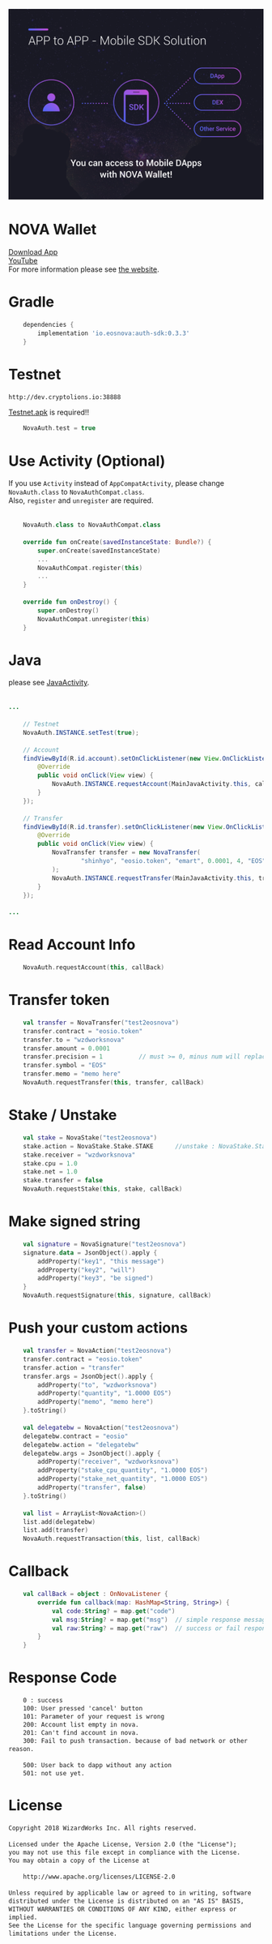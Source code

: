 ![](images/app2app.png)

# NOVA Wallet
[Download App][1]<br>
[YouTube][5]<br>
For more information please see [the website][2].


# Gradle
```groovy
    dependencies {
        implementation 'io.eosnova:auth-sdk:0.3.3'
    }
```

# Testnet
`http://dev.cryptolions.io:38888`

[Testnet.apk][4] is required!!
```kotlin
    NovaAuth.test = true
```

# Use Activity (Optional)

If you use `Activity` instead of `AppCompatActivity`, please change `NovaAuth.class` to `NovaAuthCompat.class`.<br>
Also, `register` and `unregister` are required.

``` kotlin

    NovaAuth.class to NovaAuthCompat.class

    override fun onCreate(savedInstanceState: Bundle?) {
        super.onCreate(savedInstanceState)
        ...
        NovaAuthCompat.register(this)
        ...
    }

    override fun onDestroy() {
        super.onDestroy()
        NovaAuthCompat.unregister(this)
    }
```

# Java

please see [JavaActivity][3].

```java

...

    // Testnet
    NovaAuth.INSTANCE.setTest(true);

    // Account
    findViewById(R.id.account).setOnClickListener(new View.OnClickListener() {
        @Override
        public void onClick(View view) {
            NovaAuth.INSTANCE.requestAccount(MainJavaActivity.this, callback);
        }
    });

    // Transfer
    findViewById(R.id.transfer).setOnClickListener(new View.OnClickListener() {
        @Override
        public void onClick(View view) {
            NovaTransfer transfer = new NovaTransfer(
                    "shinhyo", "eosio.token", "emart", 0.0001, 4, "EOS", "from EOSNOVA"
            );
            NovaAuth.INSTANCE.requestTransfer(MainJavaActivity.this, transfer, callback);
        }
    });

...

```

# Read Account Info
```kotlin
    NovaAuth.requestAccount(this, callBack)
```
# Transfer token
```kotlin
    val transfer = NovaTransfer("test2eosnova")
    transfer.contract = "eosio.token"
    transfer.to = "wzdworksnova"
    transfer.amount = 0.0001
    transfer.precision = 1          // must >= 0, minus num will replace 0
    transfer.symbol = "EOS"
    transfer.memo = "memo here"
    NovaAuth.requestTransfer(this, transfer, callBack)
```
# Stake / Unstake
```kotlin
    val stake = NovaStake("test2eosnova")
    stake.action = NovaStake.Stake.STAKE      //unstake : NovaStake.Stake.UNSTAKE
    stake.receiver = "wzdworksnova"
    stake.cpu = 1.0
    stake.net = 1.0
    stake.transfer = false
    NovaAuth.requestStake(this, stake, callBack)
```

# Make signed string
```kotlin
    val signature = NovaSignature("test2eosnova")
    signature.data = JsonObject().apply {
        addProperty("key1", "this message")
        addProperty("key2", "will")
        addProperty("key3", "be signed")
    }
    NovaAuth.requestSignature(this, signature, callBack)
```

# Push your custom actions
```kotlin
    val transfer = NovaAction("test2eosnova")
    transfer.contract = "eosio.token"
    transfer.action = "transfer"
    transfer.args = JsonObject().apply {
        addProperty("to", "wzdworksnova")
        addProperty("quantity", "1.0000 EOS")
        addProperty("memo", "memo here")
    }.toString()

    val delegatebw = NovaAction("test2eosnova")
    delegatebw.contract = "eosio"
    delegatebw.action = "delegatebw"
    delegatebw.args = JsonObject().apply {
        addProperty("receiver", "wzdworksnova")
        addProperty("stake_cpu_quantity", "1.0000 EOS")
        addProperty("stake_net_quantity", "1.0000 EOS")
        addProperty("transfer", false)
    }.toString()

    val list = ArrayList<NovaAction>()
    list.add(delegatebw)
    list.add(transfer)
    NovaAuth.requestTransaction(this, list, callBack)
```

# Callback
```kotlin
    val callBack = object : OnNovaListener {
        override fun callback(map: HashMap<String, String>) {
            val code:String? = map.get("code")
            val msg:String? = map.get("msg")  // simple response message
            val raw:String? = map.get("raw")  // success or fail response message(JSON format) from network or sdk
        }
    }
```

# Response Code
```
    0 : success
    100: User pressed 'cancel' button
    101: Parameter of your request is wrong
    200: Account list empty in nova.
    201: Can't find account in nova.
    300: Fail to push transaction. because of bad network or other reason.
    
    500: User back to dapp without any action
    501: not use yet.
```



# License 


    Copyright 2018 WizardWorks Inc. All rights reserved.

    Licensed under the Apache License, Version 2.0 (the "License");
    you may not use this file except in compliance with the License.
    You may obtain a copy of the License at

        http://www.apache.org/licenses/LICENSE-2.0

    Unless required by applicable law or agreed to in writing, software
    distributed under the License is distributed on an "AS IS" BASIS,
    WITHOUT WARRANTIES OR CONDITIONS OF ANY KIND, either express or implied.
    See the License for the specific language governing permissions and
    limitations under the License.


[1]: http://bit.ly/2CySJnr
[2]: http://bit.ly/2Lj7Bdu
[3]: https://github.com/EOSNOVA/Auth-SDK-ANDROID/blob/master/app/src/main/java/io/eosnova/wallet/android/sdk/sample/MainJavaActivity.java
[4]: https://github.com/EOSNOVA/Auth-SDK-ANDROID/blob/master/apk/nova_testnet.apk
[5]: https://www.youtube.com/watch?v=-nfbC_U9xcM

